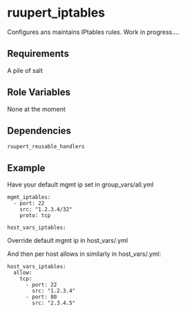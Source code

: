 ruupert_iptables
========================

Configures ans maintains IPtables rules. Work in progress.... 

Requirements
------------

A pile of salt

Role Variables
--------------

None at the moment

Dependencies
------------

    ruupert_reusable_handlers

Example
-------

Have your default mgmt ip set in group_vars/all.yml 

```
mgmt_iptables:
  - port: 22
    src: "1.2.3.4/32"
    proto: tcp

host_vars_iptables:
```

Override default mgmt ip in host_vars/<host>.yml

And then per host allows in similarly in host_vars/<host>.yml:
```
host_vars_iptables:
  allow:
    tcp:
      - port: 22
        src: "1.2.3.4"
      - port: 80
        src: "2.3.4.5"
```
